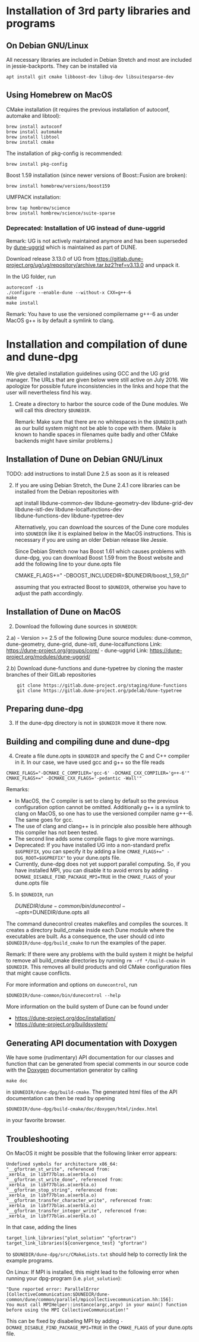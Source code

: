 Installation of 3rd party libraries and programs
================================================

On Debian GNU/Linux
-------------------

All necessary libraries are included in Debian Stretch and most are included
in jessie-backports. They can be installed via

    apt install git cmake libboost-dev libug-dev libsuitesparse-dev

Using Homebrew on MacOS
-----------------------

CMake installation (it requires the previous installation of autoconf,
                    automake and libtool):

    brew install autoconf
    brew install automake
    brew install libtool
    brew install cmake

The installation of pkg-config is recommended:

    brew install pkg-config

Boost 1.59 installation (since newer versions of Boost::Fusion are broken):

    brew install homebrew/versions/boost159

UMFPACK installation:

    brew tap hombrew/science
    brew install hombrew/science/suite-sparse

### Deprecated: Installation of UG instead of dune-uggrid

Remark: UG is not actively maintained anymore and has been superseded
        by [dune-uggrid](https://dune-project.org/modules/dune-uggrid/)
        which is maintained as part of DUNE.

Download release 3.13.0 of UG from
 https://gitlab.dune-project.org/ug/ug/repository/archive.tar.bz2?ref=v3.13.0
and unpack it.

In the UG folder, run

    autoreconf -is
    ./configure --enable-dune --without-x CXX=g++-6
    make
    make install

Remark: You have to use the versioned compilername g++-6 as under MacOS
        g++ is by default a symlink to clang.

Installation and compilation of dune and dune-dpg
=================================================

We give detailed installation guidelines using GCC and the UG grid manager.
The URLs that are given below were still active on July 2016. We apologize
for possible future inconsistencies in the links and hope that the user
will nevertheless find his way.

1) Create a directory to harbor the source code of the Dune modules.
   We will call this directory `$DUNEDIR`.

   Remark: Make sure that there are no whitespaces in the `$DUNEDIR` path
           as our build system might not be able to cope with them.
           (Make is known to handle spaces in filenames quite badly and
            other CMake backends might have similar problems.)

Installation of Dune on Debian GNU/Linux
----------------------------------------

TODO: add instructions to install Dune 2.5 as soon as it is released

2) If you are using Debian Stretch, the Dune 2.4.1 core libraries can be
   installed from the Debian repositories with

    apt install libdune-common-dev libdune-geometry-dev libdune-grid-dev \
                libdune-istl-dev libdune-localfunctions-dev \
                libdune-functions-dev libdune-typetree-dev

   Alternatively, you can download the sources of the Dune core modules
   into `$DUNEDIR` like it is explained below in the MacOS instructions.
   This is necessary if you are using an older Debian release like Jessie.

   Since Debian Stretch now has Boost 1.61 which causes problems with
   dune-dpg, you can download Boost 1.59 from the Boost website and
   add the following line to your dune.opts file

    CMAKE_FLAGS+=" -DBOOST_INCLUDEDIR=$DUNEDIR/boost_1_59_0/"

   assuming that you extracted Boost to `$DUNEDIR`, otherwise you have to
   adjust the path accordingly.

Installation of Dune on MacOS
-----------------------------

2) Download the following dune sources in `$DUNEDIR`:

 2.a) - Version >= 2.5 of the following Dune source modules:
        dune-common, dune-geometry, dune-grid, dune-istl, dune-localfunctions
        Link: https://dune-project.org/groups/core/
      - dune-uggrid
        Link: https://dune-project.org/modules/dune-uggrid/

 2.b) Download dune-functions and dune-typetree by cloning the master
      branches of their GitLab repositories

        git clone https://gitlab.dune-project.org/staging/dune-functions
        git clone https://gitlab.dune-project.org/pdelab/dune-typetree

Preparing dune-dpg
------------------

3) If the dune-dpg directory is not in `$DUNEDIR` move it there now.

Building and compiling dune and dune-dpg
----------------------------------------

4) Create a file dune.opts in `$DUNEDIR` and specify
the C and C++ compiler in it. In our case, we have used gcc and g++ so
the file reads
```
CMAKE_FLAGS="-DCMAKE_C_COMPILER='gcc-6' -DCMAKE_CXX_COMPILER='g++-6'"
CMAKE_FLAGS+=" -DCMAKE_CXX_FLAGS='-pedantic -Wall'"
```

Remarks:
 - In MacOS, the C compiler is set to clang by default so the previous
   configuration option cannot be omitted.
   Additionally g++ is a symlink to clang on MacOS, so one has to use
   the versioned compiler name g++-6. The same goes for gcc.
 - The use of clang and clang++ is in principle also possible here although
   this compiler has not been tested.
 - The second line adds some compile flags to give more warnings.
 - Deprecated: If you have installed UG into a non-standard prefix `$UGPREFIX`,
   you can specify it by adding a line
   `CMAKE_FLAGS+=" -DUG_ROOT=$UGPREFIX"`
   to your dune.opts file.
 - Currently, dune-dpg does not yet support parallel computing.
   So, if you have installed MPI, you can disable it to avoid errors by adding
   `-DCMAKE_DISABLE_FIND_PACKAGE_MPI=TRUE`
   in the `CMAKE_FLAGS` of your dune.opts file

5) In `$DUNEDIR`, run

     $DUNEDIR/dune-common/bin/dunecontrol --opts=$DUNEDIR/dune.opts all

The command dunecontrol creates makefiles and compiles the sources. It
creates a directory build_cmake inside each Dune module where the
executables are built. As a consequence, the user should cd into
`$DUNEDIR/dune-dpg/build_cmake` to run the examples of the paper.

Remark: If there were any problems with the build system it might be
        helpful to remove all build_cmake directories by running
        `rm -rf */build-cmake`
        in `$DUNEDIR`. This removes all build products and old CMake
        configuration files that might cause conflicts.

For more information and options on `dunecontrol`, run

    $DUNEDIR/dune-common/bin/dunecontrol --help

More information on the build system of Dune can be found under
  - https://dune-project.org/doc/installation/
  - https://dune-project.org/buildsystem/

Generating API documentation with Doxygen
-----------------------------------------

We have some (rudimentary) API documentation for our classes and function
that can be generated from special comments in our source code with the
[Doxygen](http://doxygen.org) documentation generator by calling

    make doc

in `$DUNEDIR/dune-dpg/build-cmake`. The generated html files of the
API documentation can then be read by opening

    $DUNEDIR/dune-dpg/build-cmake/doc/doxygen/html/index.html

in your favorite browser.


Troubleshooting
---------------

On MacOS it might be possible that the following linker error appears:
```
Undefined symbols for architecture x86_64:
"__gfortran_st_write", referenced from:
_xerbla_ in libf77blas.a(xerbla.o)
"__gfortran_st_write_done", referenced from:
_xerbla_ in libf77blas.a(xerbla.o)
"__gfortran_stop_string", referenced from:
_xerbla_ in libf77blas.a(xerbla.o)
"__gfortran_transfer_character_write", referenced from:
_xerbla_ in libf77blas.a(xerbla.o)
"__gfortran_transfer_integer_write", referenced from:
_xerbla_ in libf77blas.a(xerbla.o)
```
In that case, adding the lines
```
target_link_libraries("plot_solution" "gfortran")
target_link_libraries(${convergence_test} "gfortran")
```
to `$DUNEDIR/dune-dpg/src/CMakeLists.txt` should help to correctly
link the example programs.


On Linux:
If MPI is installed, this might lead to the following error when running
your dpg-program (i.e. `plot_solution`):
```
"Dune reported error: ParallelError
[CollectiveCommunication:$DUNEDIR/dune-common/dune/common/parallel/mpicollectivecommunication.hh:156]:
You must call MPIHelper::instance(argc,argv) in your main() function
before using the MPI CollectiveCommunication!"
```
This can be fixed by disabeling MPI by adding
`-DCMAKE_DISABLE_FIND_PACKAGE_MPI=TRUE` in the `CMAKE_FLAGS` of your
dune.opts file.
